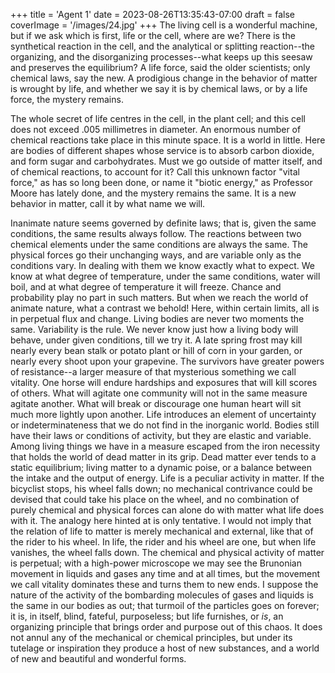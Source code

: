 +++
title = 'Agent 1'
date = 2023-08-26T13:35:43-07:00
draft = false
coverImage = '/images/24.jpg'
+++
The living cell is a wonderful machine, but if we ask which is first, life or the cell, where are we? There is the synthetical reaction in the cell, and the analytical or splitting reaction--the organizing, and the disorganizing processes--what keeps up this seesaw and preserves the equilibrium? A life force, said the older scientists; only chemical laws, say the new. A prodigious change in the behavior of matter is wrought by life, and whether we say it is by chemical laws, or by a life force, the mystery remains.

The whole secret of life centres in the cell, in the plant cell; and this cell does not exceed .005 millimetres in diameter. An enormous number of chemical reactions take place in this minute space. It is a world in little. Here are bodies of different shapes whose service is to absorb carbon dioxide, and form sugar and carbohydrates. Must we go outside of matter itself, and of chemical reactions, to account for it? Call this unknown factor "vital force," as has so long been done, or name it "biotic energy," as Professor Moore has lately done, and the mystery remains the same. It is a new behavior in matter, call it by what name we will.

Inanimate nature seems governed by definite laws; that is, given the same conditions, the same results always follow. The reactions between two chemical elements under the same conditions are always the same. The physical forces go their unchanging ways, and are variable only as the conditions vary. In dealing with them we know exactly what to expect. We know at what degree of temperature, under the same conditions, water will boil, and at what degree of temperature it will freeze. Chance and probability play no part in such matters. But when we reach the world of animate nature, what a contrast we behold! Here, within certain limits, all is in perpetual flux and change. Living bodies are never two moments the same. Variability is the rule. We never know just how a living body will behave, under given conditions, till we try it. A late spring frost may kill nearly every bean stalk or potato plant or hill of corn in your garden, or nearly every shoot upon your grapevine. The survivors have greater powers of resistance--a larger measure of that mysterious something we call vitality. One horse will endure hardships and exposures that will kill scores of others. What will agitate one community will not in the same measure agitate another. What will break or discourage one human heart will sit much more lightly upon another. Life introduces an element of uncertainty or indeterminateness that we do not find in the inorganic world. Bodies still have their laws or conditions of activity, but they are elastic and variable. Among living things we have in a measure escaped from the iron necessity that holds the world of dead matter in its grip. Dead matter ever tends to a static equilibrium; living matter to a dynamic poise, or a balance between the intake and the output of energy. Life is a peculiar activity in matter. If the bicyclist stops, his wheel falls down; no mechanical contrivance could be devised that could take his place on the wheel, and no combination of purely chemical and physical forces can alone do with matter what life does with it. The analogy here hinted at is only tentative. I would not imply that the relation of life to matter is merely mechanical and external, like that of the rider to his wheel. In life, the rider and his wheel are one, but when life vanishes, the wheel falls down. The chemical and physical activity of matter is perpetual; with a high-power microscope we may see the Brunonian movement in liquids and gases any time and at all times, but the movement we call vitality dominates these and turns them to new ends. I suppose the nature of the activity of the bombarding molecules of gases and liquids is the same in our bodies as out; that turmoil of the particles goes on forever; it is, in itself, blind, fateful, purposeless; but life furnishes, or _is_, an organizing principle that brings order and purpose out of this chaos. It does not annul any of the mechanical or chemical principles, but under its tutelage or inspiration they produce a host of new substances, and a world of new and beautiful and wonderful forms.
